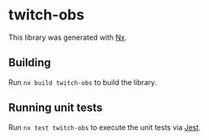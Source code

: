 # twitch-obs

This library was generated with [Nx](https://nx.dev).

## Building

Run `nx build twitch-obs` to build the library.

## Running unit tests

Run `nx test twitch-obs` to execute the unit tests via [Jest](https://jestjs.io).
